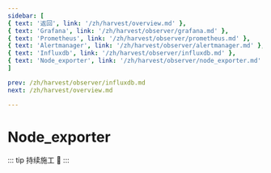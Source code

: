 ```yaml
---
sidebar: [
{ text: '返回', link: '/zh/harvest/overview.md' },
{ text: 'Grafana', link: '/zh/harvest/observer/grafana.md' },
{ text: 'Prometheus', link: '/zh/harvest/observer/prometheus.md' },
{ text: 'Alertmanager', link: '/zh/harvest/observer/alertmanager.md' },
{ text: 'Influxdb', link: '/zh/harvest/observer/influxdb.md' },
{ text: 'Node_exporter', link: '/zh/harvest/observer/node_exporter.md' },
]

prev: /zh/harvest/observer/influxdb.md
next: /zh/harvest/overview.md

---
```


# Node_exporter

::: tip
持续施工 :construction:
:::
